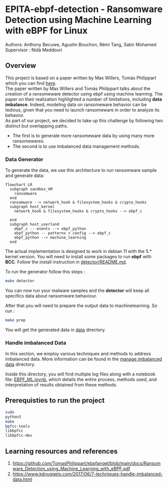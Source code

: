 # EPITA-ebpf-detection - Ransomware Detection using Machine Learning with eBPF for Linux

Authors: Anthony Becuwe, Agustin Bouchon, Rémi Tang, Sabir Mohamed  
Supervisor : Nidà Meddouri

## Overview

This project is based on a paper written by 
Max Willers, Tomás Philippart which you can find [here](https://github.com/TomasPhilippart/ebpfangel/blob/main/docs/Ransomware_Detection_using_Machine_Learning_with_eBPF.pdf).  
The paper written by Max Willers and Tomás Philippart talks about the creation of a ransomeware detector using ebpf using machine learning. The paper on their realization highlighted a number of limitations, including **data imbalance**. Indeed, modeling data on ransomeware behavior can be tedious, given that you need to launch ransomeware in order to analyze its behavior.  
As part of our project, we decided to take up this challenge by following two distinct but overlapping paths.

- The first is to generate more ransomeware data by using many more ransomewares.
- The second is to use imbalanced data management methods.

### Data Generator

To generate the data, we use this architecture to run ransomware sample and generate data:

```mermaid
flowchart LR
  subgraph sandbox_VM
    ransomware
  end
  ransomware --> network_hook & filesystem_hooks & crypto_hooks
  subgraph host_kernel
    network_hook & filesystem_hooks & crypto_hooks --> ebpf_c

  end
  subgraph host_userland
    ebpf_c -- events --> ebpf_python
    ebpf_python -- patterns + config --> ebpf_c
    ebpf_python --> machine_learning
  end
```

The actual implementation is designed to work in debian 11 with the 5.* kernel version. You will need to install some packages to run **ebpf** with **BCC**. Follow the install instruction in [detector/README.md](detector/README.md).  
  
To run the generator follow this steps :

```bash
make detector
```
You can now run your malware samples and the **detector** will keep all specifics data about ransomware behaviour.  

After that you will need to prepare the output data to machinelearning. 
So run :

```bash
make prep
```

You will get the generated data in [data](data) directory.  

[](docs/demopfe.mp4)

### Handle imbalanced Data

In this section, we employ various techniques and methods to address imbalanced data. More information can be found in the [manage imbalanced data](manage_imbalanced_data) directory.  
  
Inside this directory, you will find multiple log files along with a notebook file: [EBPF_ML.ipynb](manage_imbalanced_data/EBPF_ML.ipynb), which details the entire process, methods used, and interpretation of results obtained from these methods.

## Prerequisties to run the project

```bash
sudo
python3
make
bpfcc-tools
libbpfcc
libbpfcc-dev 
```

## Learning resources and references

1. https://github.com/TomasPhilippart/ebpfangel/blob/main/docs/Ransomware_Detection_using_Machine_Learning_with_eBPF.pdf
2. https://www.kdnuggets.com/2017/06/7-techniques-handle-imbalanced-data.html
